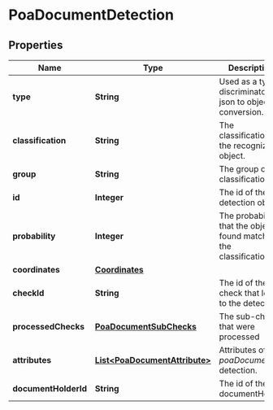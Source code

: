 

# PoaDocumentDetection

## Properties

Name | Type | Description | Notes
------------ | ------------- | ------------- | -------------
**type** | **String** | Used as a type discriminator for json to object conversion. |  [optional]
**classification** | **String** | The classification of the recognized object. |  [optional]
**group** | **String** | The group of the classification. |  [optional]
**id** | **Integer** | The id of the detection object. |  [optional]
**probability** | **Integer** | The probability that the object found matches the classification. |  [optional]
**coordinates** | [**Coordinates**](Coordinates.md) |  |  [optional]
**checkId** | **String** | The id of the check that lead to the detection |  [optional]
**processedChecks** | [**PoaDocumentSubChecks**](PoaDocumentSubChecks.md) | The sub-checks that were processed |  [optional]
**attributes** | [**List&lt;PoaDocumentAttribute&gt;**](PoaDocumentAttribute.md) | Attributes of the _poaDocument_ detection. |  [optional]
**documentHolderId** | **String** | The id of the documentHolder |  [optional]




